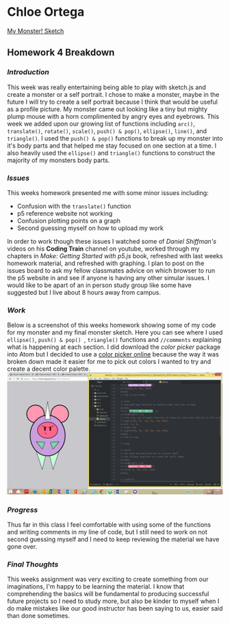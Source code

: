 # Chloe Ortega

[My Monster! Sketch](https://chloeortega.github.io/120-work/hw-4/)

## Homework 4 Breakdown

### *Introduction*

This week was really entertaining being able to play with sketch.js and create a monster or a self portrait. I chose to make a monster, maybe in the future I will try to create a self portrait because I think that would be useful as a profile picture. My monster came out looking like a tiny but mighty plump mouse with a horn complimented by angry eyes and eyebrows. This week we added upon our growing list of functions including `arc()`, `translate()`, `rotate()`, `scale()`, `push() & pop()`, `ellipse()`, `line()`, and  `triangle()`. I used the `push() & pop()` functions to break up my monster into it's body parts and that helped me stay focused on one section at a time. I also heavily used the `ellipse()` and `triangle()` functions to construct the majority of my monsters body parts.


### *Issues*

This weeks homework presented me with some minor issues including:
- Confusion with the `translate()` function
- p5 reference website not working
- Confusion plotting points on a graph
- Second guessing myself on how to upload my work

In order to work though these issues I watched some of *Daniel Shiffman's* videos on his **Coding Train** channel on youtube, worked through my chapters in *Make: Getting Started with p5.js* book, refreshed with last weeks homework material, and refreshed with graphing. I plan to post on the issues board to ask my fellow classmates advice on which browser to run the p5 website in and see if anyone is having any other simular issues. I would like to be apart of an in person study group like some have suggested but I live about 8 hours away from campus.


### *Work*

Below is a screenshot of this weeks homework showing some of my code for my monster and my final monster sketch. Here you can see where I used `ellipse()`, `push() & pop() `, `triangle()` functions and `//comments` explaining what is happening at each section. I did download the *color picker* package into Atom but I decided to use a [color picker online](https://www.w3schools.com/colors/colors_picker.asp?color=80ced6) because the way it was broken down made it easier for me to pick out colors I wanted to try and create a decent color palette.
![This is my final Monster Sketch and sample of code](monster_code.png)


### *Progress*

Thus far in this class I feel comfortable with using some of the functions and writing comments in my line of code, but I still need to work on not second guessing myself and I need to keep reviewing the material we have gone over.


### *Final Thoughts*

This weeks assignment was very exciting to create something from our imaginations, I'm happy to be learning the material. I know that comprehending the basics will be fundamental to producing successful future projects so I need to study more, but also be kinder to myself when I do make mistakes like our good instructor has been saying to us, easier said than done sometimes.
